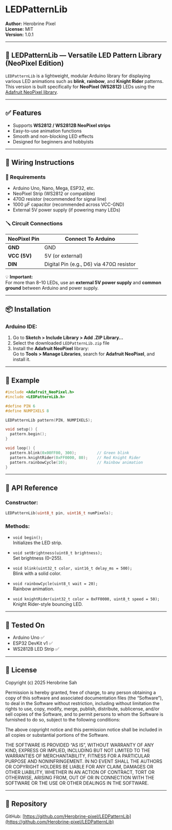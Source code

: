 # LEDPatternLib

**Author:** Herobrine Pixel  
**License:** MIT  
**Version:** 1.0.1 

---

## 🌈 LEDPatternLib — Versatile LED Pattern Library (NeoPixel Edition)

`LEDPatternLib` is a lightweight, modular Arduino library for displaying various LED animations such as **blink**, **rainbow**, and **Knight Rider** patterns. This version is built specifically for **NeoPixel (WS2812)** LEDs using the [Adafruit NeoPixel library](https://github.com/adafruit/Adafruit_NeoPixel).

---

## ✅ Features

- Supports **WS2812 / WS2812B NeoPixel strips**
- Easy-to-use animation functions
- Smooth and non-blocking LED effects
- Designed for beginners and hobbyists

---

## 🔌 Wiring Instructions

### 🧾 Requirements
- Arduino Uno, Nano, Mega, ESP32, etc.
- NeoPixel Strip (WS2812 or compatible)
- 470Ω resistor (recommended for signal line)
- 1000 µF capacitor (recommended across VCC-GND)
- External 5V power supply (if powering many LEDs)

### 🪛 Circuit Connections

| NeoPixel Pin | Connect To Arduino |
|--------------|--------------------|
| **GND**      | GND                |
| **VCC (5V)** | 5V (or external)   |
| **DIN**      | Digital Pin (e.g., D6) via 470Ω resistor |

💡 **Important:**  
For more than 8–10 LEDs, use an **external 5V power supply** and **common ground** between Arduino and power supply.

---

## 📦 Installation

### Arduino IDE:
1. Go to **Sketch > Include Library > Add .ZIP Library…**
2. Select the downloaded `LEDPatternLib.zip` file
3. Install the **Adafruit NeoPixel** library:  
   Go to **Tools > Manage Libraries**, search for **Adafruit NeoPixel**, and install it.

---

## 📄 Example

```cpp
#include <Adafruit_NeoPixel.h>
#include <LEDPatternLib.h>

#define PIN 6
#define NUMPIXELS 8

LEDPatternLib pattern(PIN, NUMPIXELS);

void setup() {
  pattern.begin();
}

void loop() {
  pattern.blink(0x00FF00, 300);         // Green blink
  pattern.knightRider(0xFF0000, 80);    // Red Knight Rider
  pattern.rainbowCycle(10);             // Rainbow animation
}
```

---

## 🧠 API Reference

### Constructor:
```cpp
LEDPatternLib(uint8_t pin, uint16_t numPixels);
```

### Methods:
- `void begin();`  
  Initializes the LED strip.

- `void setBrightness(uint8_t brightness);`  
  Set brightness (0–255).

- `void blink(uint32_t color, uint16_t delay_ms = 500);`  
  Blink with a solid color.

- `void rainbowCycle(uint8_t wait = 20);`  
  Rainbow animation.

- `void knightRider(uint32_t color = 0xFF0000, uint8_t speed = 50);`  
  Knight Rider-style bouncing LED.

---

## 🧪 Tested On

- Arduino Uno ✅  
- ESP32 DevKit v1 ✅  
- WS2812B LED Strip ✅

---

## 📖 License

Copyright (c) 2025 Herobrine Sah

Permission is hereby granted, free of charge, to any person obtaining a copy
of this software and associated documentation files (the “Software”), to deal
in the Software without restriction, including without limitation the rights
to use, copy, modify, merge, publish, distribute, sublicense, and/or sell
copies of the Software, and to permit persons to whom the Software is
furnished to do so, subject to the following conditions:

The above copyright notice and this permission notice shall be included in all
copies or substantial portions of the Software.

THE SOFTWARE IS PROVIDED “AS IS”, WITHOUT WARRANTY OF ANY KIND, EXPRESS OR
IMPLIED, INCLUDING BUT NOT LIMITED TO THE WARRANTIES OF MERCHANTABILITY,
FITNESS FOR A PARTICULAR PURPOSE AND NONINFRINGEMENT. IN NO EVENT SHALL THE
AUTHORS OR COPYRIGHT HOLDERS BE LIABLE FOR ANY CLAIM, DAMAGES OR OTHER
LIABILITY, WHETHER IN AN ACTION OF CONTRACT, TORT OR OTHERWISE, ARISING FROM,
OUT OF OR IN CONNECTION WITH THE SOFTWARE OR THE USE OR OTHER DEALINGS IN THE
SOFTWARE.



---

## 🔗 Repository

GitHub: [https://github.com/Herobrine-pixel/LEDPatternLib](https://github.com/Herobrine-pixel/LEDPatternLib)
